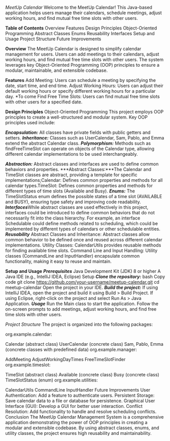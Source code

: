 *MeetUp Calendar*
Welcome to the MeetUp Calendar! 
This Java-based application helps users manage their calendars, schedule meetings, adjust working hours, and find mutual free time slots with other users.

**Table of Contents**
Overview
Features
Design Principles
Object-Oriented Programming
Abstract Classes
Enums
Reusability
Interfaces
Setup and Usage
Project Structure
Future Improvements

**Overview**
The MeetUp Calendar is designed to simplify calendar management for users. Users can add meetings to their calendars, adjust working hours, and find mutual free time slots with other users. The system leverages key Object-Oriented Programming (OOP) principles to ensure a modular, maintainable, and extensible codebase.

**Features**
Add Meeting: Users can schedule a meeting by specifying the date, start time, and end time.
Adjust Working Hours: Users can adjust their default working hours or specify different working hours for a particular day. *To come
Find Free Time Slots: Users can find mutual free time slots with other users for a specified date.

**Design Principles**
Object-Oriented Programming
This project employs OOP principles to create a well-structured and modular system. Key OOP principles used include:

  ***Encapsulation:*** All classes have private fields with public getters and setters.
  ***Inheritance:*** Classes such as UserCalendar, Sam, Pablo, and Emma extend the abstract Calendar class.
  ***Polymorphism:*** Methods such as findFreeTimeSlot can operate on objects of the Calendar type, allowing different calendar implementations to be used interchangeably.
  
  ***Abstraction:*** Abstract classes and interfaces are used to define common behaviors and properties.
  ***Abstract Classes:***The Calendar and TimeSlot classes are abstract, providing a template for specific implementations;Calendar: Defines common properties and methods for all calendar types.TimeSlot: Defines       common properties and methods for different types of time slots (Available and Busy).
  ***Enums:*** The TimeSlotStatus enum defines the possible states of a time slot (AVAILABLE and BUSY), ensuring type safety and improving code readability.
  ***Interfaces***While abstract classes are used effectively in this project, interfaces could be introduced to define common behaviors that do not necessarily fit into the class hierarchy. For example, an 
  interface Schedulable   could define methods related to scheduling, which could be implemented by different types of calendars or other schedulable entities.
  ***Reusability***
  Abstract Classes and Inheritance: Abstract classes allow common behavior to be defined once and reused across different calendar implementations.
  Utility Classes: CalendarUtils provides reusable methods for finding available time slots.
  Command Line and Input Handling: Utility classes (CommandLine and InputHandler) encapsulate common functionality, making it easy to reuse and maintain.


**Setup and Usage**
***Prerequisites***
Java Development Kit (JDK) 8 or higher
A Java IDE (e.g., IntelliJ IDEA, Eclipse)
Setup
***Clone the repository:***
bash
Copy code
git clone https://github.com/your-username/meetup-calendar.git
cd meetup-calendar
Open the project in your IDE.
***Build the project:***
If using IntelliJ IDEA, open the project and build it using Build > Build Project.
If using Eclipse, right-click on the project and select Run As > Java Application.
***Usage***
Run the Main class to start the application. Follow the on-screen prompts to add meetings, adjust working hours, and find free time slots with other users.

*Project Structure*
The project is organized into the following packages:

org.example.calendar:

Calendar (abstract class)
UserCalendar (concrete class)
Sam, Pablo, Emma (concrete classes with predefined data)
org.example.manager:

AddMeeting
AdjustWorkingDayTimes
FreeTimeSlotFinder
org.example.timeslot:

TimeSlot (abstract class)
Available (concrete class)
Busy (concrete class)
TimeSlotStatus (enum)
org.example.utilities:

CalendarUtils
CommandLine
InputHandler
Future Improvements
User Authentication: Add a feature to authenticate users.
Persistent Storage: Save calendar data to a file or database for persistence.
Graphical User Interface (GUI): Develop a GUI for better user interaction.
Conflict Resolution: Add functionality to handle and resolve scheduling conflicts.
Conclusion
The MeetUp Calendar Management System is a comprehensive application demonstrating the power of OOP principles in creating a modular and extensible codebase. By using abstract classes, enums, and utility classes, the project ensures high reusability and maintainability.
